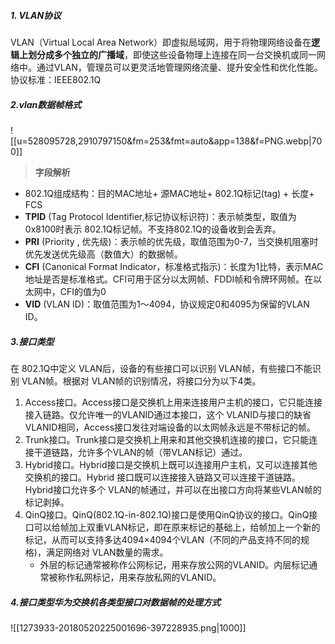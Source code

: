 ##### 1. VLAN协议
VLAN（Virtual Local Area Network）即虚拟局域网，用于将物理网络设备在**逻辑上划分成多个独立的广播域**，即使这些设备物理上连接在同一台交换机或同一网络中。通过VLAN，管理员可以更灵活地管理网络流量、提升安全性和优化性能。协议标准：IEEE802.1Q


##### 2.vlan数据帧格式
![[u=528095728,2910797150&fm=253&fmt=auto&app=138&f=PNG.webp|700]]
>**字段解析**
- 802.1Q组成结构：目的MAC地址+ 源MAC地址+ 802.1Q标记(tag) + 长度+ FCS
- **TPID** (Tag Protocol Identifier,标记协议标识符)：表示帧类型，取值为0x8100时表示 802.1Q标记帧。不支持802.1Q的设备收到会丢弃。
- **PRI** (Priority , 优先级)：表示帧的优先级，取值范围为0-7，当交换机阻塞时优先发送优先级高（数值大）的数据帧。
- **CFI** (Canonical Format Indicator，标准格式指示)：长度为1比特，表示MAC地址是否是标准格式。CFI可用于区分以太网帧、FDDI帧和令牌环网帧。在以太网中，CFI的值为0
- **VID** (VLAN ID)：取值范围为1～4094，协议规定0和4095为保留的VLAN ID。

##### 3.接口类型
 在 802.1Q中定义 VLAN后，设备的有些接口可以识别 VLAN帧，有些接口不能识别 VLAN帧。根据对 VLAN帧的识别情况，将接口分为以下4类。
1. Access接口。Access接口是交换机上用来连接用户主机的接口，它只能连接接入链路。仅允许唯一的VLANID通过本接口，这个 VLANID与接口的缺省 VLANID相同，Access接口发往对端设备的以太网帧永远是不带标记的帧。
2. Trunk接口。Trunk接口是交换机上用来和其他交换机连接的接口，它只能连接干道链路，允许多个VLAN的帧（带VLAN标记）通过。
3. Hybrid接口。Hybrid接口是交换机上既可以连接用户主机，又可以连接其他交换机的接口。Hybrid 接口既可以连接接入链路又可以连接干道链路。Hybrid接口允许多个 VLAN的帧通过，并可以在出接口方向将某些VLAN帧的标记剥掉。
4. QinQ接口。QinQ(802.1Q-in-802.1Q)接口是使用QinQ协议的接口。QinQ接口可以给帧加上双重VLAN标记，即在原来标记的基础上，给帧加上一个新的标记，从而可以支持多达4094×4094个VLAN（不同的产品支持不同的规格)，满足网络对 VLAN数量的需求。
	- 外层的标记通常被称作公网标记，用来存放公网的VLANID。内层标记通常被称作私网标记，用来存放私网的VLANID。

##### 4.接口类型华为交换机各类型接口对数据帧的处理方式
![[1273933-20180520225001696-397228935.png|1000]]